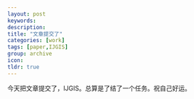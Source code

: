 ```yaml
---
layout: post
keywords: 
description: 
title: "文章提交了"
categories: [work]
tags: [paper,IJGIS]
group: archive
icon: 
tldr: true
---
```



今天把文章提交了，IJGIS。总算是了结了一个任务。祝自己好运。